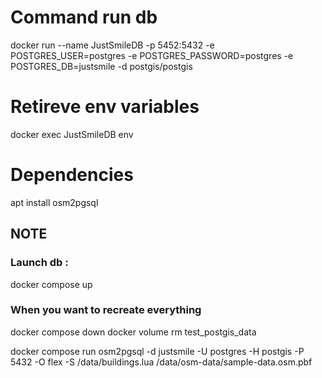# Command run db

docker run --name JustSmileDB -p 5452:5432 -e POSTGRES_USER=postgres -e POSTGRES_PASSWORD=postgres -e POSTGRES_DB=justsmile -d postgis/postgis

# Retireve env variables

docker exec JustSmileDB env

# Dependencies

apt install osm2pgsql

## NOTE

### Launch db :

docker compose up

### When you want to recreate everything

docker compose down
docker volume rm test_postgis_data

docker compose run osm2pgsql -d justsmile -U postgres -H postgis -P 5432 -O flex -S /data/buildings.lua /data/osm-data/sample-data.osm.pbf
